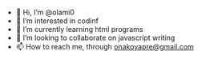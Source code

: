 - 👋 Hi, I’m @olami0
- 👀 I’m interested in codinf
- 🌱 I’m currently learning html programs 
- 💞️ I’m looking to collaborate on javascript writing 
- 📫 How to reach me, through onakoyapre@gmail.com 

<!---
olami0/olami0 is a ✨ special ✨ repository because its `README.md` (this file) appears on your GitHub profile.
You can click the Preview link to take a look at your changes.
--->
